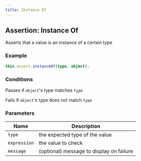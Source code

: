 ```yaml
---
title: Instance Of
---
```


## Assertion: Instance Of

Asserts that a value is an instance of a certain type

### Example

```ts
this.assert.instanceOf(type, object);
```

### Conditions

Passes if `object`'s type matches `type`

Fails if `object`'s type does not match `type`

### Parameters

| Name | Description |
|---|---|
| `type` | the expected type of the value |
| `expression` | the value to check |
| `message` | (optional) message to display on failure |
